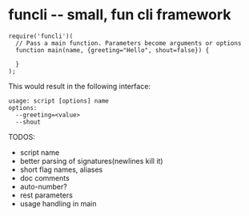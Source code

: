# funcli -- small, fun cli framework

```
require('funcli')(
  // Pass a main function. Parameters become arguments or options
  function main(name, {greeting="Hello", shout=false}) {

  }
);
```
This would result in the following interface:

```
usage: script [options] name
options:
  --greeting=<value>
  --shout
```

TODOS:

- script name
- better parsing of signatures(newlines kill it)
- short flag names, aliases
- doc comments
- auto-number?
- rest parameters
- usage handling in main
